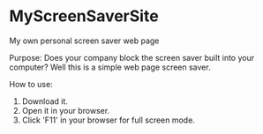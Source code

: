 # MyScreenSaverSite
My own personal screen saver web page

Purpose:
Does your company block the screen saver built into your computer? Well this is a simple web page screen saver. 

How to use:
1. Download it.
2. Open it in your browser.
3. Click 'F11' in your browser for full screen mode.
